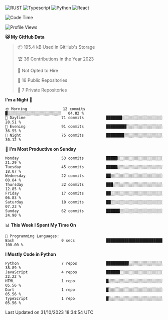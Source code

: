 ![RUST](https://img.shields.io/badge/-Rust-141414?style=flat&logo=rust)
![Typescript](https://img.shields.io/badge/-Typescript-141414?style=flat&logo=typescript)
![Python](https://img.shields.io/badge/-Python-141414?style=flat&logo=python)
![React](https://img.shields.io/badge/-React-141414?style=flat&logo=react)

<!--START_SECTION:waka-->
![Code Time](http://img.shields.io/badge/Code%20Time-601%20hrs%2019%20mins-blue)

![Profile Views](http://img.shields.io/badge/Profile%20Views-1-blue)

**🐱 My GitHub Data** 

> 📦 195.4 kB Used in GitHub's Storage 
 > 
> 🏆 36 Contributions in the Year 2023
 > 
> 🚫 Not Opted to Hire
 > 
> 📜 16 Public Repositories 
 > 
> 🔑 7 Private Repositories 
 > 
**I'm a Night 🦉** 

```text
🌞 Morning                12 commits          █░░░░░░░░░░░░░░░░░░░░░░░░   04.82 % 
🌆 Daytime                71 commits          ███████░░░░░░░░░░░░░░░░░░   28.51 % 
🌃 Evening                91 commits          █████████░░░░░░░░░░░░░░░░   36.55 % 
🌙 Night                  75 commits          ████████░░░░░░░░░░░░░░░░░   30.12 % 
```
📅 **I'm Most Productive on Sunday** 

```text
Monday                   53 commits          █████░░░░░░░░░░░░░░░░░░░░   21.29 % 
Tuesday                  45 commits          █████░░░░░░░░░░░░░░░░░░░░   18.07 % 
Wednesday                22 commits          ██░░░░░░░░░░░░░░░░░░░░░░░   08.84 % 
Thursday                 32 commits          ███░░░░░░░░░░░░░░░░░░░░░░   12.85 % 
Friday                   17 commits          ██░░░░░░░░░░░░░░░░░░░░░░░   06.83 % 
Saturday                 18 commits          ██░░░░░░░░░░░░░░░░░░░░░░░   07.23 % 
Sunday                   62 commits          ██████░░░░░░░░░░░░░░░░░░░   24.90 % 
```


📊 **This Week I Spent My Time On** 

```text
💬 Programming Languages: 
Bash                     0 secs              █████████████████████████   100.00 % 
```

**I Mostly Code in Python** 

```text
Python                   7 repos             ██████████░░░░░░░░░░░░░░░   38.89 % 
JavaScript               4 repos             ██████░░░░░░░░░░░░░░░░░░░   22.22 % 
HTML                     1 repo              █░░░░░░░░░░░░░░░░░░░░░░░░   05.56 % 
Dart                     1 repo              █░░░░░░░░░░░░░░░░░░░░░░░░   05.56 % 
TypeScript               1 repo              █░░░░░░░░░░░░░░░░░░░░░░░░   05.56 % 
```




 Last Updated on 31/10/2023 18:34:54 UTC
<!--END_SECTION:waka-->
